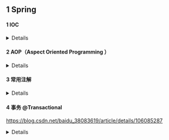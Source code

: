 ## 1 Spring
#### 1 IOC
<details>

    1.1 概念
    - IOC （Inversion Of Control 意为 控制反转），将对象的创建、管理及对象之间的依赖关系，交给Spring容器进行管理。目的是解耦合。
    1.2 底层原理
    - XML解析、工厂模式、反射
    
    1.3 IOC容器
    - IOC容器具有依赖注入功能的容器，负责实例化、定位、配置应用程序中的对象并建立这些对象之间的依赖，IOC底层就是对象工厂；
    - Spring提供IOC容器的两种实现方式：
       - BeanFactory
       IOC容器基本实现方式 ，是Spring内部使用的接口。加载配置文件时不会创建对象，在调用getBean("")方法时才会创建对象；
       - ApplicationContext
       BeanFactory子接口，提供更多更强大的功能。加载配置文件时，会将配置的所有对象进行创建。
    
    1.4 IOC操作 Bean管理（控制反转 & 依赖注入）
    - 基于XML创建对象
       - Bean标签、id 唯一标识、class 类的全路径
       - 创建对象时，默认调用类的无参构造
    
    - 基于XML属性注入
       - DI（Dependency Injection）：依赖注入。容器可以通过set() 或者 构造器 来建立对象之间的依赖关系。
       - set方法注入
          - Bean标签内部，property标签，name（类属性名），value（待注入属性值）
       - 有参构造注入 
          - Bean标签内部，constructor-arg标签，name（类属性名），value（待注入属性值）
   
    - 基于注解创建对象
       - 引入依赖、开启组件扫描（细节配置）、添加注解 @Component(value="")、@Controller(value="")、@Service(value="")、@Repository(value="")
    
    - 基于注解属性注入
       - @Autowired(required = "false")：根据属性类型进行自动装配，允许为null
       - @Qualifier(value="")：根据属性名称进行自动装配，需要与@Autowired一起使用；
       - @Resource(name="")：根据属性类型、属性名称进行自动装配；
       - @Value：普通类型属性进行注入
    
    - 完全注解开发
       - 创建配置类，替代xml配置文件；
       - @Configuration
         @ComponentScan(basePackages={""})
</details>

#### 2 AOP（Aspect Oriented Programming ）
<details>
    2.1 概念
    - AOP（Aspect Oriented Programming ），面向切面编程,即: 不用修改源代码就可以扩展功能；

    2.2 底层原理（通过动态代理来实现）
      a.JDK动态代理，只能代理有接口类
      Proxy：返回指定接口的代理类的实例
      b.cglib动态代，只能代理无接口类
    
    2.3 术语：
    a.连接点
    - 类中所有可以被增强的方法
    b.切入点
    - 实际被增强的方法
    c.通知（增强）
    - 增强的逻辑部分
    - 通知有五种类型
      - Around
      - Before（前置通知：在目标方法执行前执行）
      - After（后置通知：在目标方法执行后执行，无论方法是否执行成功）
      - AfterReturnning（返回通知：在目标方法返回后执行，执行成功之后）
      - AfterThrowing（异常通知：在目标方法抛异常时执行）
    d.切面
    - 动作，把通知应用到切入点的过程
 
     2.4 AOP 操作
     a.Spring框架一般都是基于AspectJ实现AOP操作；
     - AspectJ：独立的AOP框架
     
     b.基于AspectJ实现AOP操作
     - 基于XML配置
     - 基于注解
       - @Component｜@Aspect、@Pointcut、@Before...
       - 切入点表达式
          execution([权限修饰符][返回值类型][类全路径][方法名称]([参数列表])) 
       - @Pointcut  提取公共切入点
       - 有多个增强类对同一个方法进行增强，设置增强类的优先级。在增强类上添加注解@Order(0/1/2/3/4)，值越小优先级越高
     
     - 基于完全注解开发的 AOP配置
~~~java
       /**
        * 可自动为所有标注 @Aspect 的类创建代理对象 
        * 注意：proxyTargetClass: true 使用CGLIB代理无接口类；
        *                        false默认值，使用JDK代理有接口类。
        */
       @Configuration
       @ComponentScan(basePackages = "com.zhuzs.admin")
       // 表示开启AOP代理自动配置；表示使用cglid进行代理对象的生成；表示通过aop框架暴露该代理对象；
       @EnableAspectJAutoProxy(proxyTargetClass = true) 
       public class AopConfig {
       }
~~~~

</details> 
   
#### 3 常用注解
<details>

    3.1 @Controller：用于标注控制器层组件
    3.2 @Service：用于标注业务层组件
    3.3 @Component : 用于标注这是一个受 Spring 管理的组件，组件引用名称是类名，第一个字母小写。
        可以使用@Component(“beanID”) 指定组件的名称
    3.4 @Repository：用于标注数据访问组件，即DAO组件
    3.5 @Bean：方法级别的注解，主要用在@Configuration和@Component注解的类里，@Bean注解的方法会产生一个Bean对象，
        该对象由Spring管理并放到IoC容器中。引用名称是方法名，也可以用@Bean(name = "beanID")指定组件名
    3.6 @Scope("prototype")：将组件的范围设置为原型的（即多例）。保证每一个请求有一个单独的action来处理，避免action的线程问题。
        由于Spring默认是单例的，只会创建一个action对象，每次访问都是同一个对象，容易产生并发问题，数据不安全。
    3.7 @Autowired：默认按类型进行自动装配。在容器查找匹配的Bean，当有且仅有一个匹配的Bean时，Spring将其注入@Autowired标注的变量中。
    3.8 @Resource：默认按名称进行自动装配，当找不到与名称匹配的Bean时会按类型装配。
</details>

#### 4 事务 @Transactional
https://blog.csdn.net/baidu_38083619/article/details/106085287
<details>

###### 4.1 简介
    @Transaction 是 Spring 提供用来控制事务回滚/提交的一个注解，让我们从编程式注解转换到声明式注解。
###### 4.2 作用域
    @Transaction 可以写在类、接口、方法上

    当标注在类上的时候：表示给该类所有的 public 方法添加上 @Transaction 注解。
    当标注在接口上的时候：Spring 建议不要在接口或者接口方法上使用该注解，因为这只有在使用基于接口的代理时它才会生效。
                      像 CGLib 动态代理采用继承的方式将会导致 @Transactional 注解失效。
 
    当标注在方法上的时候：事务的作用域就只在该方法上生效，并且如果类及方法上都配置 @Transaction 注解时，方法的注解会覆盖类上的注解。

###### 4.3 @Transactional 属性
![img_sc_1.png](readme/img_sc_1.png)
</details>
